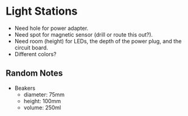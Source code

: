 # Light Stations

- Need hole for power adapter.
- Need spot for magnetic sensor (drill or route this out?).
- Need room (height) for LEDs, the depth of the power plug, and the circuit board.
- Different colors?

## Random Notes

- Beakers
    - diameter: 75mm
    - height: 100mm
    - volume: 250ml
